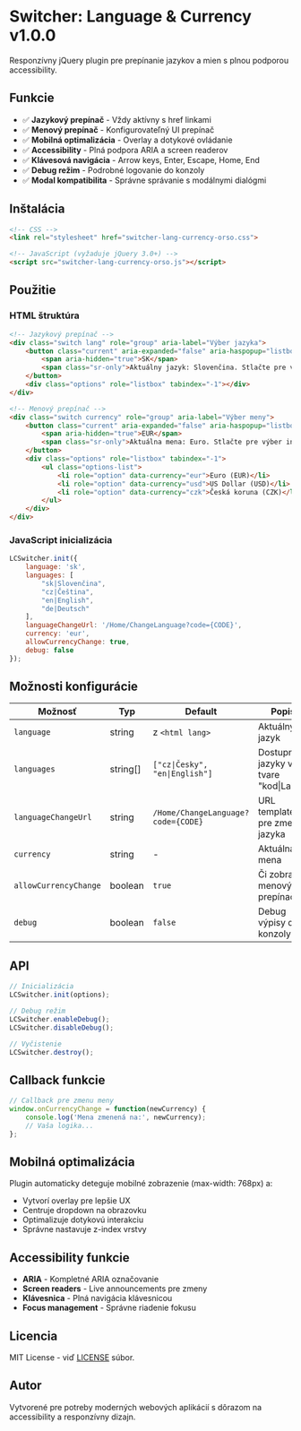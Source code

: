 # Switcher: Language & Currency v1.0.0

Responzívny jQuery plugin pre prepínanie jazykov a mien s plnou podporou accessibility.

## Funkcie

- ✅ **Jazykový prepínač** - Vždy aktívny s href linkami
- ✅ **Menový prepínač** - Konfigurovateľný UI prepínač
- ✅ **Mobilná optimalizácia** - Overlay a dotykové ovládanie
- ✅ **Accessibility** - Plná podpora ARIA a screen readerov
- ✅ **Klávesová navigácia** - Arrow keys, Enter, Escape, Home, End
- ✅ **Debug režim** - Podrobné logovanie do konzoly
- ✅ **Modal kompatibilita** - Správne správanie s modálnymi dialógmi

## Inštalácia

```html
<!-- CSS -->
<link rel="stylesheet" href="switcher-lang-currency-orso.css">

<!-- JavaScript (vyžaduje jQuery 3.0+) -->
<script src="switcher-lang-currency-orso.js"></script>
```

## Použitie

### HTML štruktúra

```html
<!-- Jazykový prepínač -->
<div class="switch lang" role="group" aria-label="Výber jazyka">
    <button class="current" aria-expanded="false" aria-haspopup="listbox">
        <span aria-hidden="true">SK</span>
        <span class="sr-only">Aktuálny jazyk: Slovenčina. Stlačte pre výber iného jazyka.</span>
    </button>
    <div class="options" role="listbox" tabindex="-1"></div>
</div>

<!-- Menový prepínač -->
<div class="switch currency" role="group" aria-label="Výber meny">
    <button class="current" aria-expanded="false" aria-haspopup="listbox">
        <span aria-hidden="true">EUR</span>
        <span class="sr-only">Aktuálna mena: Euro. Stlačte pre výber inej meny.</span>
    </button>
    <div class="options" role="listbox" tabindex="-1">
        <ul class="options-list">
            <li role="option" data-currency="eur">Euro (EUR)</li>
            <li role="option" data-currency="usd">US Dollar (USD)</li>
            <li role="option" data-currency="czk">Česká koruna (CZK)</li>
        </ul>
    </div>
</div>
```

### JavaScript inicializácia

```javascript
LCSwitcher.init({
    language: 'sk',
    languages: [
        "sk|Slovenčina",
        "cz|Čeština", 
        "en|English",
        "de|Deutsch"
    ],
    languageChangeUrl: '/Home/ChangeLanguage?code={CODE}',
    currency: 'eur',
    allowCurrencyChange: true,
    debug: false
});
```

## Možnosti konfigurácie

| Možnosť | Typ | Default | Popis |
|---------|-----|---------|-------|
| `language` | string | z `<html lang>` | Aktuálny jazyk |
| `languages` | string[] | `["cz\|Česky", "en\|English"]` | Dostupné jazyky v tvare "kod\|Label" |
| `languageChangeUrl` | string | `/Home/ChangeLanguage?code={CODE}` | URL template pre zmenu jazyka |
| `currency` | string | - | Aktuálna mena |
| `allowCurrencyChange` | boolean | `true` | Či zobraziť menový prepínač |
| `debug` | boolean | `false` | Debug výpisy do konzoly |

## API

```javascript
// Inicializácia
LCSwitcher.init(options);

// Debug režim
LCSwitcher.enableDebug();
LCSwitcher.disableDebug();

// Vyčistenie
LCSwitcher.destroy();
```

## Callback funkcie

```javascript
// Callback pre zmenu meny
window.onCurrencyChange = function(newCurrency) {
    console.log('Mena zmenená na:', newCurrency);
    // Vaša logika...
};
```

## Mobilná optimalizácia

Plugin automaticky deteguje mobilné zobrazenie (max-width: 768px) a:
- Vytvorí overlay pre lepšie UX
- Centruje dropdown na obrazovku
- Optimalizuje dotykovú interakciu
- Správne nastavuje z-index vrstvy

## Accessibility funkcie

- **ARIA** - Kompletné ARIA označovanie
- **Screen readers** - Live announcements pre zmeny
- **Klávesnica** - Plná navigácia klávesnicou
- **Focus management** - Správne riadenie fokusu

## Licencia

MIT License - viď [LICENSE](LICENSE) súbor.

## Autor

Vytvorené pre potreby moderných webových aplikácií s dôrazom na accessibility a responzívny dizajn.
